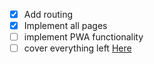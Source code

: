 - [x] Add routing
- [x] Implement all pages
- [ ] implement PWA functionality
- [ ] cover everything left [Here](https://github.com/tastejs/hacker-news-pwas)
